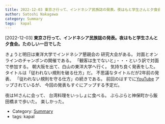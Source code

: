 ```yaml
---
title: 2022-12-03 東京さ行って、インドネシア民族誌の発表。夜はもと学生さんと夕食会。たのしい一日でした
author: Satoshi Nakagawa
category: Summary
tags:  kapal
---
```


[2022-12-03] **東京さ行って、インドネシア民族誌の発表。夜はもと学生さんと夕食会。たのしい一日でした** 

 きょうと明日は東洋大学でインドネシア懇親会の
研究大会がある。
対面とオンラインのチャンポンの開催である。
「観客は生でないと」・・・という訳で対面で参加する。
朝大阪を出て、白山の東洋大学へ行く。
気持ち良く発表をした。
タイトルは「従われない規則を破る仕方」だ。
不思議なタイトルだが2年前の発表、
「従われない規則を守る仕方」の続きである。
前回のはすでに[YouTube](https://www.youtube.com/watch?v=vIVWJA-k9BY) アップされているが、
今回の発表もすぐにアップする予定だ。

<!--more-->

 夜はＭさんに会って、
台湾料理をいっしょに食べる。
ぶらぶらと神保町から飯田橋まで歩いた。
楽しかった。

- Category: [Summary](https://merapano.github.io/categories.html#Summary)
- tags:  kapal
